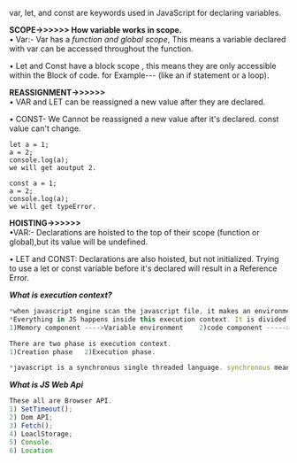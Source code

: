 var, let, and const are keywords used in JavaScript for declaring variables.

**SCOPE->>>>>> How variable works in scope.** <br>
• Var:- Var has a *function and global scope*, This means a variable declared with var can be accessed throughout the function.

• Let and Const have a block scope , this means they are only accessible within the Block of code.
for Example--- (like an if statement or a loop).


**REASSIGNMENT->>>>>>** <br>
• VAR and LET can be reassigned a new value after they are declared.

• CONST- We Cannot be reassigned a new value after it's declared. const value can't change.

```
let a = 1;
a = 2;
console.log(a); 
we will get aoutput 2.

const a = 1;
a = 2;
console.log(a); 
we will get typeError.
```


**HOISTING->>>>>>** <br>
•VAR:- Declarations are hoisted to the top of their scope (function or global),but its value will be undefined.

• LET and CONST: Declarations are also hoisted, but not initialized. Trying to use a let or const  variable before it's declared will result in a Reference Error.


***What is execution context?***
```js
*when javascript engine scan the javascript file, it makes an environment called the execution context.
*Everything in JS happens inside this execution context. It is divided into two components.
1)Memory component ---->Variable environment    2)code component ----->Code of execution.

There are two phase is execution context.
1)Creation phase   2)Execution phase.

*javascript is a synchronous single threaded language. synchronous means in asynchronous order, and single threaded means one command at a time in a specific order.
```

***What is JS Web Api***
```js
These all are Browser API.
1) SetTimeout();
2) Dom API;
3) Fetch();
4) LoaclStorage;
5) Console.
6) Location
```